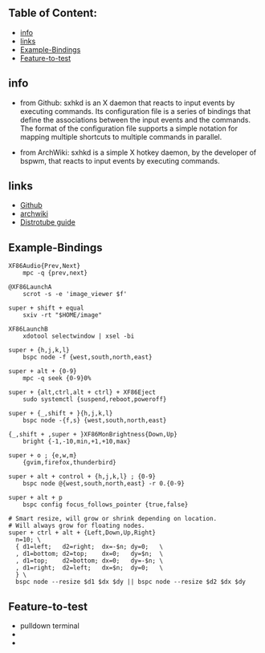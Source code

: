 
## Table of Content:
* [info](#info)
* [links](#links)
* [Example-Bindings](#Example-Bindings)
* [Feature-to-test](#Feature-to-test)

## info
* from Github:
  sxhkd is an X daemon that reacts to input events by executing commands.
  Its configuration file is a series of bindings that define the associations between the input events and the commands.
  The format of the configuration file supports a simple notation for mapping multiple shortcuts to multiple commands in parallel.

* from ArchWiki:
  sxhkd is a simple X hotkey daemon, by the developer of bspwm, that reacts to input events by executing commands. 

## links
* [Github](https://github.com/baskerville/sxhkd)
* [archwiki](https://wiki.archlinux.org/index.php/Sxhkd)
* [Distrotube guide](https://www.distrotube.com/blog/sxhkd-guide/)

## Example-Bindings

	XF86Audio{Prev,Next}
		mpc -q {prev,next}

	@XF86LaunchA
		scrot -s -e 'image_viewer $f'

	super + shift + equal
		sxiv -rt "$HOME/image"

	XF86LaunchB
		xdotool selectwindow | xsel -bi

	super + {h,j,k,l}
		bspc node -f {west,south,north,east}

	super + alt + {0-9}
		mpc -q seek {0-9}0%

	super + {alt,ctrl,alt + ctrl} + XF86Eject
		sudo systemctl {suspend,reboot,poweroff}

	super + {_,shift + }{h,j,k,l}
		bspc node -{f,s} {west,south,north,east}

	{_,shift + ,super + }XF86MonBrightness{Down,Up}
		bright {-1,-10,min,+1,+10,max}

	super + o ; {e,w,m}
		{gvim,firefox,thunderbird}

	super + alt + control + {h,j,k,l} ; {0-9}
		bspc node @{west,south,north,east} -r 0.{0-9}

	super + alt + p
		bspc config focus_follows_pointer {true,false}

	# Smart resize, will grow or shrink depending on location.
	# Will always grow for floating nodes.
	super + ctrl + alt + {Left,Down,Up,Right}
	  n=10; \
	  { d1=left;   d2=right;  dx=-$n; dy=0;   \
	  , d1=bottom; d2=top;    dx=0;   dy=$n;  \
	  , d1=top;    d2=bottom; dx=0;   dy=-$n; \
	  , d1=right;  d2=left;   dx=$n;  dy=0;   \
	  } \
	  bspc node --resize $d1 $dx $dy || bspc node --resize $d2 $dx $dy


## Feature-to-test
* pulldown terminal
*
*
